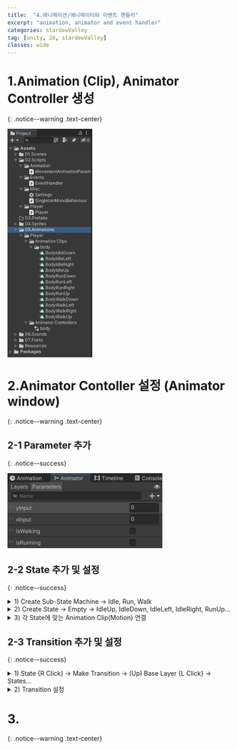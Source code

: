 ```yaml
---
title:  "4.애니메이션/애니메이터와 이벤트 핸들러"
excerpt: "animation, animator and event handler"
categories: stardewValley
tag: [unity, 2d, stardewValley]
classes: wide
---
```


# 1.Animation (Clip), Animator Controller 생성
{: .notice--warning .text-center}

<img src="/img/unity2d/stardewValley/2023-02-05-create-clips-and-controller.png" style="zoom:50%;"/>

# 2.Animator Contoller 설정 (Animator window)
{: .notice--warning .text-center}

## 2-1 Parameter 추가
{: .notice--success}

<img src="/img/unity2d/stardewValley/2023-02-05-animator-parameters.png" style="zoom:50%;"/>

## 2-2 State 추가 및 설정
{: .notice--success}

<details>
<summary>1) Create Sub-State Machine -> Idle, Run, Walk</summary>
<div markdown="1">

<img src="/img/unity2d/stardewValley/2023-02-05-animator-sub-state-machine.png"/>

</div>
</details>

<details>
<summary>2) Create State -> Empty -> IdleUp, IdleDown, IdleLeft, IdleRight, RunUp...</summary>
<div markdown="1">

<img src="/img/unity2d/stardewValley/2023-02-05-animator-state.png"/>

</div>
</details>

<details>
<summary>3) 각 State에 맞는 Animation Clip(Motion) 연결</summary>
<div markdown="1">

<img src="/img/unity2d/stardewValley/2023-02-05-animator-state-motion.png" style="zoom:50%;"/>

</div>
</details>

## 2-3 Transition 추가 및 설정
{: .notice--success}

<details>
<summary>1) State {R Click} -> Make Transition -> (Up) Base Layer {L Click} -> States...</summary>
<div markdown="1">

<img src="/img/unity2d/stardewValley/2023-02-05-animator-make-transition-1.png"/>

<img src="/img/unity2d/stardewValley/2023-02-05-animator-make-transition-2.png"/>

- Idle 의 4개의 State 마다 Run, Walk 의 8개의 State 로의 Transition 을 추가
- Run, Walk 에선 같은 방향의 Idle State 로의 동일한 Transition 을 두 개씩 추가

</div>
</details>

<details>
<summary>2) Transition 설정</summary>
<div markdown="1">

<img src="/img/unity2d/stardewValley/2023-02-05-animator-transition-edit.png" style="zoom:50%;"/>

Has Exit Time : false
<br>Transition Duration in seconds : 0
<br> Conditions :
<body>
    <table border="1" align="center">
	<th>from idle</th>
	<th>Up</th>
    <th>Down</th>
    <th>Right</th>
    <th>Left</th>
	<tr><!-- 첫번째 줄 시작 -->
	    <td>to Run</td>
	    <td>isRunning : true, yInput : Greater 0.01</td>
        <td>isRunning : true, yInput : Less -0.01</td>
        <td>isRunning : true, xInput : Greater 0.01</td>
        <td>isRunning : true, xInput : Less -0.01</td>
	</tr><!-- 첫번째 줄 끝 -->
	<tr><!-- 두번째 줄 시작 -->
	    <td>to Walk</td>
	    <td>isWalking : true, yInput : Greater 0.01</td>
        <td>isWalking : true, yInput : Less -0.01</td>
        <td>isWalking : true, xInput : Greater 0.01</td>
        <td>isWalking : true, xInput : Less -0.01</td>
	</tr><!-- 두번째 줄 끝 -->
    </table>
    <table border="1" align="center">
	<th>to Idle</th>
	<th>Up</th>
    <th>Down</th>
    <th>Right</th>
    <th>Left</th>
	<tr><!-- 첫번째 줄 시작 -->
	    <td>from Run</td>
	    <td>isRunning : false, yInput : Less 0.01</td>
        <td>isRunning : false, yInput : Greater -0.01</td>
        <td>isRunning : false, xInput : Less 0.01</td>
        <td>isRunning : false, xInput : Greater -0.01</td>
	</tr><!-- 첫번째 줄 끝 -->
	<tr><!-- 두번째 줄 시작 -->
	    <td>from Walk</td>
	    <td>isWalking : false, yInput : Less 0.01</td>
        <td>isWalking : false, yInput : Greater -0.01</td>
        <td>isWalking : false, xInput : Less 0.01</td>
        <td>isWalking : false, xInput : Greater -0.01</td>
	</tr><!-- 두번째 줄 끝 -->
    </table>
</body>

</div>
</details>

# 3.
{: .notice--warning .text-center}